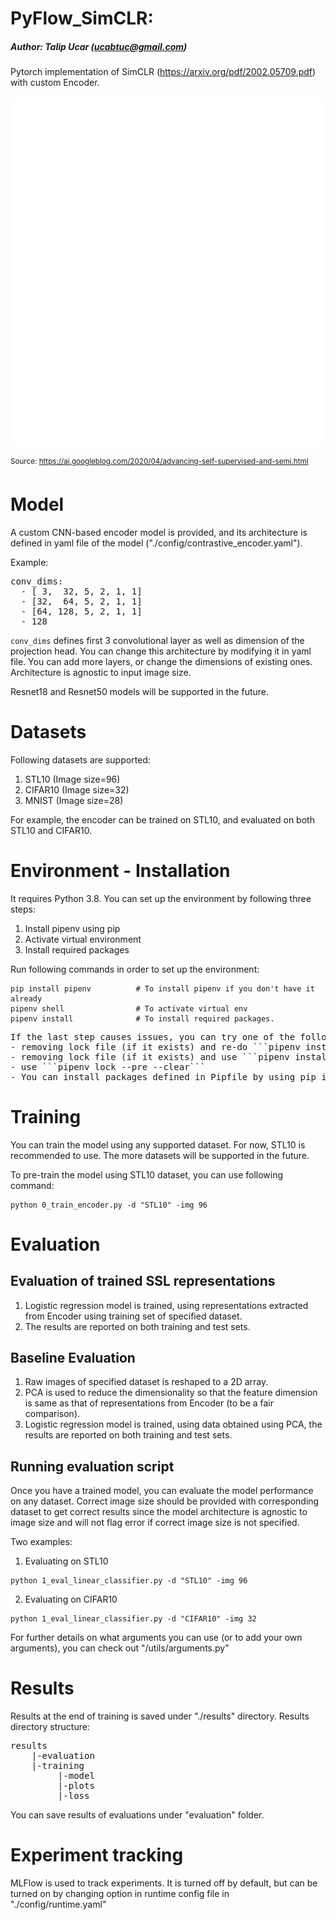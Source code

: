# PyFlow_SimCLR: 
##### Author: Talip Ucar (ucabtuc@gmail.com)

Pytorch implementation of SimCLR (https://arxiv.org/pdf/2002.05709.pdf) with custom Encoder.

![SimCLR](./simclr.gif)

<sup>Source: https://ai.googleblog.com/2020/04/advancing-self-supervised-and-semi.html </sub>
# Model
A custom CNN-based encoder model is provided, and its architecture is defined in 
yaml file of the model ("./config/contrastive_encoder.yaml"). 

Example: 
<pre>
conv_dims:                        
  - [ 3,  32, 5, 2, 1, 1]         
  - [32,  64, 5, 2, 1, 1]         
  - [64, 128, 5, 2, 1, 1]         
  - 128  
</pre>

```conv_dims``` defines first 3 convolutional layer as well as dimension of the projection head. You can change this architecture
by modifying it in yaml file. You can add more layers, or change the dimensions of existing ones. 
Architecture is agnostic to input image size.

Resnet18 and Resnet50 models will be supported in the future.

# Datasets
Following datasets are supported:
1. STL10    (Image size=96)
2. CIFAR10  (Image size=32)
3. MNIST    (Image size=28)

For example, the encoder can be trained on STL10, and evaluated on both STL10 and CIFAR10.

# Environment - Installation
It requires Python 3.8. You can set up the environment by following three steps:
1. Install pipenv using pip
2. Activate virtual environment
3. Install required packages 

Run following commands in order to set up the environment:
```
pip install pipenv          # To install pipenv if you don't have it already
pipenv shell                # To activate virtual env
pipenv install              # To install required packages. 
```
<pre>
If the last step causes issues, you can try one of the following suggestions:
- removing lock file (if it exists) and re-do ```pipenv install```  
- removing lock file (if it exists) and use ```pipenv install --skip-lock```
- use ```pipenv lock --pre --clear``` 
- You can install packages defined in Pipfile by using pip i.e. "pip install package_name". 
</pre>

# Training
You can train the model using any supported dataset. For now, STL10 is recommended to use. The more datasets will be 
supported in the future.

To pre-train the model using STL10 dataset, you can use following command:
```
python 0_train_encoder.py -d "STL10" -img 96
```

# Evaluation
## Evaluation of trained SSL representations
1. Logistic regression model is trained, using representations extracted from Encoder using training set of
specified dataset.
2. The results are  reported on both training and test sets.

## Baseline Evaluation
1. Raw images of specified dataset is reshaped to a 2D array. 
2. PCA is used to reduce the dimensionality so that the feature
dimension is same as that of representations from Encoder (to be a fair comparison). 
3. Logistic regression model is trained, using data obtained using PCA, the results are reported on both training and
test sets.

## Running evaluation script
Once you have a trained model, you can evaluate the model performance on any dataset. Correct image size should be provided
with corresponding dataset to get correct results since the model architecture is agnostic to image size and will not flag
error if correct image size is not specified.

Two examples: 
1. Evaluating on STL10
```
python 1_eval_linear_classifier.py -d "STL10" -img 96
```
2. Evaluating on CIFAR10
```
python 1_eval_linear_classifier.py -d "CIFAR10" -img 32
```

For further details on what arguments you can use (or to add your own arguments), you can check out "/utils/arguments.py"


# Results

Results at the end of training is saved under "./results" directory. Results directory structure:

<pre>
results
    |-evaluation 
    |-training 
         |-model
         |-plots
         |-loss
</pre>

You can save results of evaluations under "evaluation" folder.


# Experiment tracking
MLFlow is used to track experiments. It is turned off by default, but can be turned on by changing option in 
runtime config file in "./config/runtime.yaml"
